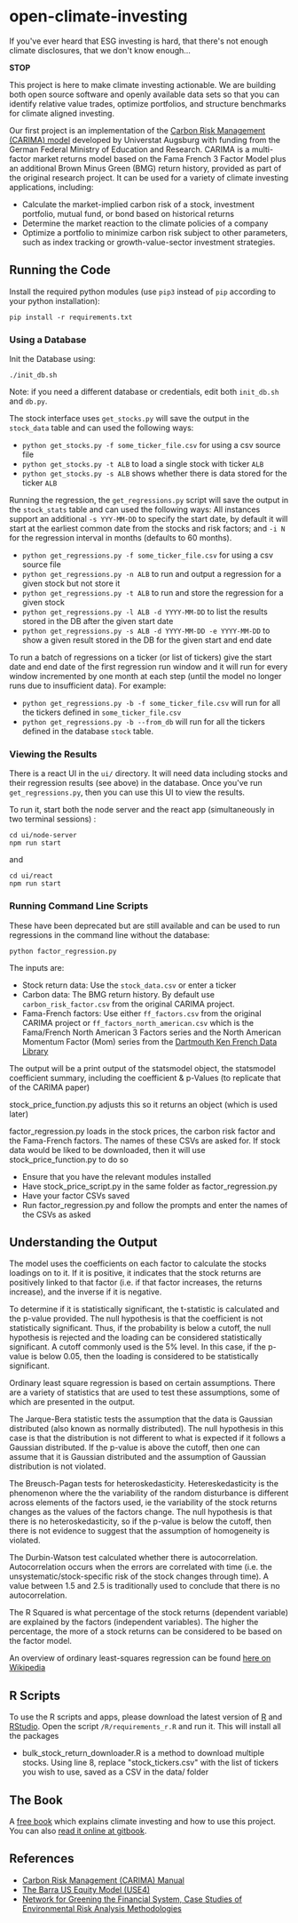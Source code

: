 # open-climate-investing

If you've ever heard that ESG investing is hard, that there's not enough climate disclosures, that we don't know enough...

__STOP__

This project is here to make climate investing actionable.  We are building both open source software and openly available data sets so that you can identify relative value trades, optimize portfolios, and structure benchmarks for climate aligned investing.

Our first project is an implementation of the [Carbon Risk Management (CARIMA) model](https://www.uni-augsburg.de/de/fakultaet/wiwi/prof/bwl/wilkens/sustainable-finance/downloads/) developed by Universtat Augsburg with funding from the German
Federal Ministry of Education and Research.  CARIMA is a multi-factor market returns model based on the Fama French 3 Factor Model plus an additional Brown Minus Green (BMG) return history, provided as part of the original
research project.  It can be used for a variety of climate investing applications, including:
- Calculate the market-implied carbon risk of a stock, investment portfolio, mutual fund, or bond based on historical returns
- Determine the market reaction to the climate policies of a company
- Optimize a portfolio to minimize carbon risk subject to other parameters, such as index tracking or growth-value-sector investment strategies.

## Running the Code
Install the required python modules (use `pip3` instead of `pip` according to your python installation):
```
pip install -r requirements.txt
```

### Using a Database

Init the Database using:
```
./init_db.sh
```

Note: if you need a different database or credentials, edit both `init_db.sh` and `db.py`.

The stock interface uses `get_stocks.py` will save the output in the `stock_data` table and can used the following ways:

- `python get_stocks.py -f some_ticker_file.csv` for using a csv source file
- `python get_stocks.py -t ALB` to load a single stock with ticker `ALB`
- `python get_stocks.py -s ALB` shows whether there is data stored for the ticker `ALB`

Running the regression, the `get_regressions.py` script will save the output in the `stock_stats` table and can used the following ways:
All instances support an additional `-s YYY-MM-DD` to specify the start date, by default it will start at the earliest common date from the stocks and risk factors; and `-i N` for the regression interval in months (defaults to 60 months).

- `python get_regressions.py -f some_ticker_file.csv` for using a csv source file
- `python get_regressions.py -n ALB` to run and output a regression for a given stock but not store it
- `python get_regressions.py -t ALB` to run and store the regression for a given stock
- `python get_regressions.py -l ALB -d YYYY-MM-DD` to list the results stored in the DB after the given start date
- `python get_regressions.py -s ALB -d YYYY-MM-DD -e YYYY-MM-DD` to show a given result stored in the DB for the given start and end date

To run a batch of regressions on a ticker (or list of tickers) give the start date and end date of the first regression run window and it will run for every
window incremented by one month at each step (until the model no longer runs due to insufficient data). For example:
- `python get_regressions.py -b -f some_ticker_file.csv` will run for all the tickers defined in `some_ticker_file.csv`
- `python get_regressions.py -b --from_db` will run for all the tickers defined in the database `stock` table.


### Viewing the Results

There is a react UI in the `ui/` directory.  It will need data including stocks and their regression results (see above) in the database.  Once you've
run `get_regressions.py`, then you can use this UI to view the results.

To run it, start both the node server and the react app (simultaneously in two terminal sessions) :
```
cd ui/node-server
npm run start
```
and
```
cd ui/react
npm run start
```

### Running Command Line Scripts

These have been deprecated but are still available and can be used to  run regressions in the command line without the database:
```
python factor_regression.py
```
The inputs are:
- Stock return data: Use the `stock_data.csv` or enter a ticker
- Carbon data: The BMG return history.  By default use `carbon_risk_factor.csv` from the original CARIMA project.
- Fama-French factors: Use either `ff_factors.csv` from the original CARIMA project or `ff_factors_north_american.csv` which is the Fama/French North American 3 Factors series and the North American Momentum Factor (Mom) series from the [Dartmouth Ken French Data Library](http://mba.tuck.dartmouth.edu/pages/faculty/ken.french/data_library.html)

The output will be a print output of the statsmodel object, the statsmodel coefficient summary, including the coefficient & p-Values (to replicate that of the CARIMA paper)

stock_price_function.py adjusts this so it returns an object (which is used later)

factor_regression.py loads in the stock prices, the carbon risk factor and the Fama-French factors. The names of these CSVs are asked for. If stock data would be liked to be downloaded, then it will use stock_price_function.py to do so

- Ensure that you have the relevant modules installed
- Have stock_price_script.py in the same folder as factor_regression.py
- Have your factor CSVs saved
- Run factor_regression.py and follow the prompts and enter the names of the CSVs as asked

## Understanding the Output

The model uses the coefficients on each factor to calculate the stocks loadings on to it. If it is positive, it indicates that the stock returns are positively linked to that factor (i.e. if that factor increases, the returns increase), and the inverse if it is negative.

To determine if it is statistically significant, the t-statistic is calculated and the p-value provided. The null hypothesis is that the coefficient is not statistically significant. Thus, if the probability is below a cutoff, the null hypothesis is rejected and the loading can be considered statistically significant. A cutoff commonly used is the 5% level. In this case, if the p-value is below 0.05, then the loading is considered to be statistically significant.

Ordinary least square regression is based on certain assumptions. There are a variety of statistics that are used to test these assumptions, some of which are presented in the output.

The Jarque-Bera statistic tests the assumption that the data is Gaussian distributed (also known as normally distributed). The null hypothesis in this case is that the distribution is not different to what is expected if it follows a Gaussian distributed. If the p-value is above the cutoff, then one can assume that it is Gaussian distributed and the assumption of Gaussian distribution is not violated.

The Breusch-Pagan tests for heteroskedasticity. Hetereskedasticity is the phenomenon where the the variability of the random disturbance is different across elements of the factors used, ie the variability of the stock returns changes as the values of the factors change.  The null hypothesis is that there is no heteroskedasticity, so if the p-value is below the cutoff, then there is not evidence to suggest that the assumption of homogeneity is violated.

The Durbin-Watson test calculated whether there is autocorrelation. Autocorrelation occurs when the errors are correlated with time (i.e. the unsystematic/stock-specific risk of the stock changes through time). A value between 1.5 and 2.5 is traditionally used to conclude that there is no autocorrelation.

The R Squared is what percentage of the stock returns (dependent variable) are explained by the factors (independent variables). The higher the percentage, the more of a stock returns can be considered to be based on the factor model.

An overview of ordinary least-squares regression can be found [here on Wikipedia](https://en.wikipedia.org/wiki/Ordinary_least_squares)

## R Scripts

To use the R scripts and apps, please download the latest version of [R](https://cran.r-project.org/) and [RStudio](https://www.rstudio.com/products/rstudio/download/).
Open the script `/R/requirements_r.R` and run it.
This will install all the packages

- bulk_stock_return_downloader.R is a method to download multiple stocks. Using line 8, replace "stock_tickers.csv" with the list of tickers you wish to use, saved as a CSV in the data/ folder

## The Book

A [free book](book/README.md) which explains climate investing and how to use this project.  You can also [read it online at gitbook](https://app.gitbook.com/@opentaps/s/open-climate-investing/v/main/book).

## References
- [Carbon Risk Management (CARIMA) Manual](https://assets.uni-augsburg.de/media/filer_public/ad/69/ad6906c0-cad0-493d-ba3d-1ec7fee5fb72/carima_manual_english.pdf)
- [The Barra US Equity Model (USE4)](http://cslt.riit.tsinghua.edu.cn/mediawiki/images/4/47/MSCI-USE4-201109.pdf)
- [Network for Greening the Financial System, Case Studies of Environmental Risk Analysis Methodologies](https://www.ngfs.net/sites/default/files/medias/documents/case_studies_of_environmental_risk_analysis_methodologies.pdf)
